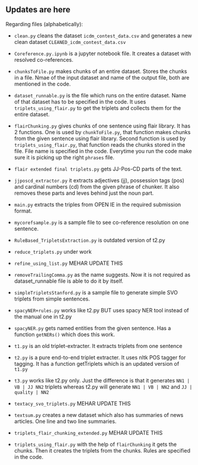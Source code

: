 ## Updates are here ##

Regarding files (alphabetically):

- ```clean.py``` cleans the dataset ```icdm_contest_data.csv``` and generates a new clean dataset ```CLEANED_icdm_contest_data.csv```

- ```Coreference.py.ipynb``` is a jupyter notebook file. It creates a dataset with resolved co-references. 

- ```chunksToFile.py``` makes chunks of an entire dataset. Stores the chunks in a file. Nmae of the input dataset and name of the output file, both are mentioned in the code.

- ```dataset_runnable.py``` is the file which runs on the entire dataset. Name of that dataset has to be specified in the code. It uses ```triplets_using_flair.py``` to get the triplets and collects them for the entire dataset. 

- ```flairChunking.py``` gives chunks of one sentence using flair library. It has 2 functions. One is used by ```chunkToFile.py```, that function makes chunks from the given sentence using flair library. Second function is used by ```triplets_using_flair.py```, that function reads the chunks stored in the file. File name is specified in the code. Everytime you run the code make sure it is picking up the right ```phrases``` file.

- ```flair extended final triplets.py``` gets JJ-Pos-CD parts of the text. 

- ```jjposcd_extractor.py``` it extracts adjectives (jj), possession tags (pos) and cardinal numbers (cd) from the given phrase of chunker. It also removes these parts and leves behind just the noun part.

- ```main.py``` extracts the triples from OPEN IE in the required submission format. 

- ```mycorefsample.py``` is a sample file to see co-reference resolution on one sentence.

- ```RuleBased_TripletsExtraction.py``` is outdated version of t2.py 

- ```reduce_triplets.py``` under work

- ```refine_using_list.py``` MEHAR UPDATE THIS

- ```removeTrailingComma.py``` as the name suggests. Now it is not required as dataset_runnable file is able to do it by itself. 

- ```simpleTripletsStanford.py``` is a sample file to generate simple SVO triplets from simple sentences.

- ```spacyNER+rules.py``` works like t2.py BUT uses spacy NER tool instead of the manual one in t2.py

- ```spacyNER.py``` gets named entities from the given sentence. Has a function ```getNERs()``` which does this work.

- ```t1.py``` is an old triplet-extracter. It extracts triplets from one sentence

- ```t2.py``` is a pure end-to-end triplet extracter. It uses nltk POS tagger for tagging. It has a function getTriplets which is an updated version of ```t1.py```

- ```t3.py``` works like t2.py only. Just the difference is that it generates ```NN1 | VB | JJ NN2``` triplets whereas t2.py will generate ```NN1 | VB | NN2``` and ```JJ | quality | NN2```

- ```textacy_svo_triplets.py``` MEHAR UPDATE THIS

- ```textsum.py``` creates a new dataset which also has summaries of news articles. One line and two line summaries. 

- ```triplets_flair_chunking_extended.py``` MEHAR UPDATE THIS

- ```triplets_using_flair.py``` with the help of ```flairChunking``` it gets the chunks. Then it creates the triplets from the chunks. Rules are specified in the code. 